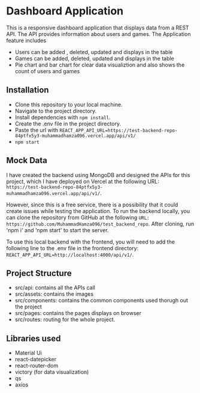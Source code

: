 # Dashboard Application

This is a responsive dashboard application that displays data from a REST API. The API provides information about users and games. The Application feature includes

- Users can be added , deleted, updated and displays in the table
- Games can be added, deleted, updated and displays in the table
- Pie chart and bar chart for clear data visualiztion and also shows the count of users and games 

## Installation

- Clone this repository to your local machine.
- Navigate to the project directory.
- Install dependencies with `npm install`.
- Create the .env file in the project directory.
- Paste the url with 
`REACT_APP_API_URL=https://test-backend-repo-84ptfx5y3-muhammadhamza096.vercel.app/api/v1/`
- `npm start` 

## Mock Data

I have created the backend using MongoDB and designed the APIs for this project, which I have deployed on Vercel at the following URL: `https://test-backend-repo-84ptfx5y3-muhammadhamza096.vercel.app/api/v1/`.

However, since this is a free service, there is a possibility that it could create issues while testing the application. To run the backend locally, you can clone the repository from GitHub at the following `URL: https://github.com/MuhammadHamza096/test_backend_repo`. After cloning, run 'npm i' and 'npm start' to start the server.

To use this local backend with the frontend, you will need to add the following line to the .env file in the frontend directory: `REACT_APP_API_URL=http://localhost:4000/api/v1/`.

## Project Structure

- src/api: contains all the APIs call 
- src/assets: contains the images
- src/components: contains the common components used thorugh out the project
- src/pages: contains the pages displays on browser
- src/routes: routing for the whole project. 

## Libraries used 

- Material Ui 
- react-datepicker
- react-router-dom
- victory (for data visualization)
- qs 
- axios
 




